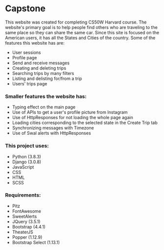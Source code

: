 # Capstone

This website was created for completing CS50W Harvard course. The website's primary goal is to help people find others who are traveling to the same place so they can share the same car. Since this site is focused on the American users, it has all the States and Cities of the country. Some of the features this website has are:

- User sessions
- Profile page
- Send and receive messages
- Creating and deleting trips
- Searching trips by many filters
- Listing and delisting for/from a trip
- Users' trips page

### Smaller features the website has:

- Typing effect on the main page
- Use of APIs to get a user's profile picture from Instagram
- Use of HttpResponses for not loading the whole page again
- Loading cities corresponding to the selected state in the Create Trip tab
- Synchronizing messages with Timezone
- Use of Swal alerts with HttpResponses

### This project uses:

- Python (3.8.3)
- Django (3.0.8)
- JavaScript
- CSS
- HTML
- SCSS

### Requirements:

- Pitz
- FontAwesome
- SweetAlerts
- JQuery (3.5.1)
- Bootstrap (4.4.1)
- TheaterJS
- Popper (1.12.9)
- Bootstrap Select (1.13.1)
